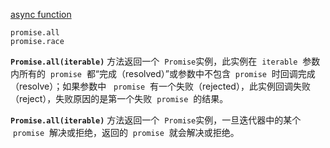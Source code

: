 [async function](https://developer.mozilla.org/zh-CN/docs/Web/JavaScript/Reference/Statements/async_function)

```
promise.all
promise.race
```

**`Promise.all(iterable)`** 方法返回一个  `Promise`实例，此实例在  `iterable`  参数内所有的  `promise`  都“完成（resolved）”或参数中不包含  `promise`  时回调完成（resolve）；如果参数中   `promise`  有一个失败（rejected），此实例回调失败（reject），失败原因的是第一个失败  `promise`  的结果。

**`Promise.all(iterable)`** 方法返回一个  `Promise`实例，一旦迭代器中的某个  `promise`  解决或拒绝，返回的  `promise`  就会解决或拒绝。
